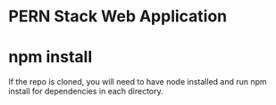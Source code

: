 # PERN Stack Web Application
# npm install 
If the repo is cloned, you will need to have node installed and run npm install for dependencies in each directory. 
